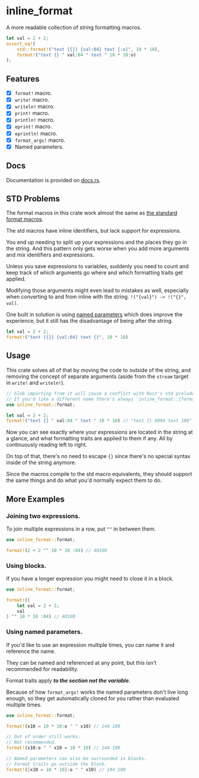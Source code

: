 # inline_format

A more readable collection of string formatting macros.

```rs
let val = 2 + 2;
assert_eq!(
	std::format!("text {{}} {val:04} text {:o}", 10 * 10),
	format!("text {} " val:04 " text " 10 * 10:o)
);
```

## Features

- [x] `format!` macro.
- [x] `write!` macro.
- [x] `writeln!` macro.
- [x] `print!` macro.
- [x] `println!` macro.
- [x] `eprint!` macro.
- [x] `eprintln!` macro.
- [x] `format_args!` macro.
- [x] Named parameters.

## Docs

Documentation is provided on [docs.rs](https://docs.rs/inline_format).

## STD Problems

The format macros in this crate work almost the same as [the standard format macros](https://doc.rust-lang.org/std/fmt/index.html).

The std macros have inline identifiers, but lack support for expressions.

You end up needing to split up your expressions and the places they go in the string. And this pattern only gets worse when you add more arguments and mix identifiers and expressions.

Unless you save expressions to variables, suddenly you need to count and keep track of which arguments go where and which formatting traits get applied.

Modifying those arguments might even lead to mistakes as well, especially when converting to and from inline with the string. `!("{val}") -> !("{}", val)`.

One built in solution is using [named parameters](https://doc.rust-lang.org/std/fmt/index.html#named-parameters) which does improve the experience, but it still has the disadvantage of being after the string.

```rs
let val = 2 + 2;
format!("text {{}} {val:04} text {}", 10 * 10)
```

## Usage

This crate solves all of that by moving the code to outside of the string, and removing the concept of separate arguments (aside from the `stream` target in `write!` and `writeln!`).

```rs
// Glob importing from it will cause a conflict with Rust's std prelude.
// If you'd like a different name there's always `inline_format::{format as iformat}`.
use inline_format::format;

let val = 2 + 2;
format!("text {} " val:04 " text " 10 * 10) // "text {} 0004 text 100"
```

Now you can see exactly where your expressions are located in the string at a glance, and what formatting traits are applied to them if any. All by continuously reading left to right.

On top of that, there's no need to escape `{}` since there's no special syntax inside of the string anymore.

Since the macros compile to the std macro equivalents, they should support the same things and do what you'd normally expect them to do.

## More Examples

### Joining two expressions.

To join multiple expressions in a row, put `""` in between them.

```rs
use inline_format::format;

format!(2 + 2 "" 10 * 10 :04) // 40100
```

### Using blocks.

If you have a longer expression you might need to close it in a block.

```rs
use inline_format::format;

format!({
	let val = 2 + 2;
	val
} "" 10 * 10 :04) // 40100
```

### Using named parameters.

If you'd like to use an expression multiple times, you can name it and reference the name.

They can be named and referenced at any point, but this isn't recommended for readability.

Format traits apply ***to the section not the variable***.

Because of how `format_args!` works the named parameters don't live long enough, so they get automatically cloned for you rather than evaluated multiple times.

```rs
use inline_format::format;

format!(x10 = 10 * 10:o " " x10) // 144 100

// Out of order still works.
// Not recommended.
format!(x10:o " " x10 = 10 * 10) // 144 100

// Named parameters can also be surrounded in blocks.
// Format traits go outside the block.
format!({x10 = 10 * 10}:o " " x10) // 144 100
```
